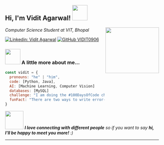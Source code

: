 <h2> Hi, I'm Vidit Agarwal! <img src="https://media.giphy.com/media/mGcNjsfWAjY5AEZNw6/giphy.gif" width="50"></h2>
<img align="right"
  src="https://media.giphy.com/media/v1.Y2lkPTc5MGI3NjExanJoaWRiNHNlcHVicmY4NXhtNm56M25qcmd6Nms4anY3aW53M2c5MiZlcD12MV9pbnRlcm5hbF9naWZfYnlfaWQmY3Q9cw/WFZvB7VIXBgiz3oDXE/giphy.gif" 
  width="175" 
  height="150"
  >
<p><em>Computer Science Student at VIT, Bhopal</em></p>


[![Linkedin: Vidit Agarwal](https://img.shields.io/badge/-ViditAgarwal-blue?style=flat-square&logo=Linkedin&logoColor=white&link=https://www.linkedin.com/in/thaianebraga/)](https://www.linkedin.com/in/vidit-agarwal-2003/)
[![GitHub VIDIT0906](https://img.shields.io/github/followers/VIDIT0906?label=follow&style=social)](https://github.com/VIDIT0906)


### <img src="https://media.giphy.com/media/VgCDAzcKvsR6OM0uWg/giphy.gif" width="50"> A little more about me...  

```javascript
const vidit = {
  pronouns: "he" | "him",
  code: [Python, Java],
  AI: [Machine Learning, Computer Vision]
  databases: [MySQL]
  challenge: "I am doing the #100DaysOfCode challenge focused on Python"
  funFact: "There are two ways to write error-free programs; only the third one works"
}
```

<img src="https://media.giphy.com/media/LnQjpWaON8nhr21vNW/giphy.gif" width="60"> <em><b>I love connecting with different people</b> so if you want to say <b>hi, I'll be happy to meet you more!</b> :)</em>

---
